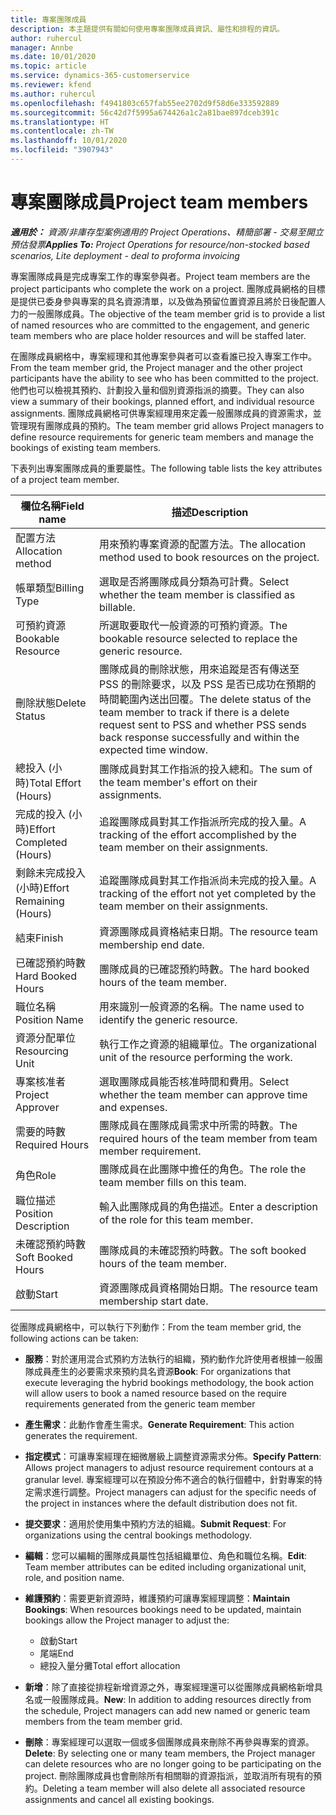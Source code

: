 ```yaml
---
title: 專案團隊成員
description: 本主題提供有關如何使用專案團隊成員資訊、屬性和排程的資訊。
author: ruhercul
manager: Annbe
ms.date: 10/01/2020
ms.topic: article
ms.service: dynamics-365-customerservice
ms.reviewer: kfend
ms.author: ruhercul
ms.openlocfilehash: f4941803c657fab55ee2702d9f58d6e333592889
ms.sourcegitcommit: 56c42d7f5995a674426a1c2a81bae897dceb391c
ms.translationtype: HT
ms.contentlocale: zh-TW
ms.lasthandoff: 10/01/2020
ms.locfileid: "3907943"
---
```

# <a name="project-team-members"></a><span data-ttu-id="525f6-103">專案團隊成員</span><span class="sxs-lookup"><span data-stu-id="525f6-103">Project team members</span></span>

<span data-ttu-id="525f6-104">_**適用於：** 資源/非庫存型案例適用的 Project Operations、精簡部署 - 交易至開立預估發票_</span><span class="sxs-lookup"><span data-stu-id="525f6-104">_**Applies To:** Project Operations for resource/non-stocked based scenarios, Lite deployment - deal to proforma invoicing_</span></span>

<span data-ttu-id="525f6-105">專案團隊成員是完成專案工作的專案參與者。</span><span class="sxs-lookup"><span data-stu-id="525f6-105">Project team members are the project participants who complete the work on a project.</span></span> <span data-ttu-id="525f6-106">團隊成員網格的目標是提供已委身參與專案的具名資源清單，以及做為預留位置資源且將於日後配置人力的一般團隊成員。</span><span class="sxs-lookup"><span data-stu-id="525f6-106">The objective of the team member grid is to provide a list of named resources who are committed to the engagement, and generic team members who are place holder resources and will be staffed later.</span></span>

<span data-ttu-id="525f6-107">在團隊成員網格中，專案經理和其他專案參與者可以查看誰已投入專案工作中。</span><span class="sxs-lookup"><span data-stu-id="525f6-107">From the team member grid, the Project manager and the other project participants have the ability to see who has been committed to the project.</span></span> <span data-ttu-id="525f6-108">他們也可以檢視其預約、計劃投入量和個別資源指派的摘要。</span><span class="sxs-lookup"><span data-stu-id="525f6-108">They can also view a summary of their bookings, planned effort, and individual resource assignments.</span></span> <span data-ttu-id="525f6-109">團隊成員網格可供專案經理用來定義一般團隊成員的資源需求，並管理現有團隊成員的預約。</span><span class="sxs-lookup"><span data-stu-id="525f6-109">The team member grid allows Project managers to define resource requirements for generic team members and manage the bookings of existing team members.</span></span>

<span data-ttu-id="525f6-110">下表列出專案團隊成員的重要屬性。</span><span class="sxs-lookup"><span data-stu-id="525f6-110">The following table lists the key attributes of a project team member.</span></span>

| <span data-ttu-id="525f6-111">欄位名稱</span><span class="sxs-lookup"><span data-stu-id="525f6-111">Field name</span></span>          | <span data-ttu-id="525f6-112">描述</span><span class="sxs-lookup"><span data-stu-id="525f6-112">Description</span></span>                                                                                                                                                                  |
|--------------------------|-----------------------------------------------------------------------------------------------------------------------------------------------------------------------------------|
| <span data-ttu-id="525f6-113">配置方法</span><span class="sxs-lookup"><span data-stu-id="525f6-113">Allocation method</span></span>        | <span data-ttu-id="525f6-114">用來預約專案資源的配置方法。</span><span class="sxs-lookup"><span data-stu-id="525f6-114">The allocation method used to book resources on the project.</span></span>                                                                         |
| <span data-ttu-id="525f6-115">帳單類型</span><span class="sxs-lookup"><span data-stu-id="525f6-115">Billing Type</span></span>             | <span data-ttu-id="525f6-116">選取是否將團隊成員分類為可計費。</span><span class="sxs-lookup"><span data-stu-id="525f6-116">Select whether the team member is classified as billable.</span></span>                                                                                                                                       |
| <span data-ttu-id="525f6-117">可預約資源</span><span class="sxs-lookup"><span data-stu-id="525f6-117">Bookable Resource</span></span>        | <span data-ttu-id="525f6-118">所選取要取代一般資源的可預約資源。</span><span class="sxs-lookup"><span data-stu-id="525f6-118">The bookable resource selected to replace the generic resource.</span></span>                                                                                                                   |
| <span data-ttu-id="525f6-119">刪除狀態</span><span class="sxs-lookup"><span data-stu-id="525f6-119">Delete Status</span></span>            | <span data-ttu-id="525f6-120">團隊成員的刪除狀態，用來追蹤是否有傳送至 PSS 的刪除要求，以及 PSS 是否已成功在預期的時間範圍內送出回覆。</span><span class="sxs-lookup"><span data-stu-id="525f6-120">The delete status of the team member to track if there is a delete request sent to PSS and whether PSS sends back response successfully and within the expected time window.</span></span> |
| <span data-ttu-id="525f6-121">總投入 (小時)</span><span class="sxs-lookup"><span data-stu-id="525f6-121">Total Effort (Hours)</span></span>     | <span data-ttu-id="525f6-122">團隊成員對其工作指派的投入總和。</span><span class="sxs-lookup"><span data-stu-id="525f6-122">The sum of the team member's effort on their assignments.</span></span>                                                                                                                         |
| <span data-ttu-id="525f6-123">完成的投入 (小時)</span><span class="sxs-lookup"><span data-stu-id="525f6-123">Effort Completed (Hours)</span></span> | <span data-ttu-id="525f6-124">追蹤團隊成員對其工作指派所完成的投入量。</span><span class="sxs-lookup"><span data-stu-id="525f6-124">A tracking of the effort accomplished by the team member on their assignments.</span></span>                                                                                           |
| <span data-ttu-id="525f6-125">剩餘未完成投入 (小時)</span><span class="sxs-lookup"><span data-stu-id="525f6-125">Effort Remaining (Hours)</span></span> | <span data-ttu-id="525f6-126">追蹤團隊成員對其工作指派尚未完成的投入量。</span><span class="sxs-lookup"><span data-stu-id="525f6-126">A tracking of the effort not yet completed by the team member on their assignments.</span></span>                                                                                    |
| <span data-ttu-id="525f6-127">結束</span><span class="sxs-lookup"><span data-stu-id="525f6-127">Finish</span></span>                   | <span data-ttu-id="525f6-128">資源團隊成員資格結束日期。</span><span class="sxs-lookup"><span data-stu-id="525f6-128">The resource team membership end date.</span></span>                                                                                                                                            |
| <span data-ttu-id="525f6-129">已確認預約時數</span><span class="sxs-lookup"><span data-stu-id="525f6-129">Hard Booked Hours</span></span>        | <span data-ttu-id="525f6-130">團隊成員的已確認預約時數。</span><span class="sxs-lookup"><span data-stu-id="525f6-130">The hard booked hours of the team member.</span></span>                                                                                                                                                                |
| <span data-ttu-id="525f6-131">職位名稱</span><span class="sxs-lookup"><span data-stu-id="525f6-131">Position Name</span></span>            | <span data-ttu-id="525f6-132">用來識別一般資源的名稱。</span><span class="sxs-lookup"><span data-stu-id="525f6-132">The name used to identify the generic resource.</span></span>                                                                                                                                   |
| <span data-ttu-id="525f6-133">資源分配單位</span><span class="sxs-lookup"><span data-stu-id="525f6-133">Resourcing Unit</span></span>          | <span data-ttu-id="525f6-134">執行工作之資源的組織單位。</span><span class="sxs-lookup"><span data-stu-id="525f6-134">The organizational unit of the resource performing the work.</span></span>                                                                                                                      |
| <span data-ttu-id="525f6-135">專案核准者</span><span class="sxs-lookup"><span data-stu-id="525f6-135">Project Approver</span></span>         | <span data-ttu-id="525f6-136">選取團隊成員能否核准時間和費用。</span><span class="sxs-lookup"><span data-stu-id="525f6-136">Select whether the team member can approve time and expenses.</span></span>                                                                                                                     |
| <span data-ttu-id="525f6-137">需要的時數</span><span class="sxs-lookup"><span data-stu-id="525f6-137">Required Hours</span></span>           | <span data-ttu-id="525f6-138">團隊成員在團隊成員需求中所需的時數。</span><span class="sxs-lookup"><span data-stu-id="525f6-138">The required hours of the team member from team member requirement.</span></span>                                                                                                                       |
| <span data-ttu-id="525f6-139">角色</span><span class="sxs-lookup"><span data-stu-id="525f6-139">Role</span></span>                     | <span data-ttu-id="525f6-140">團隊成員在此團隊中擔任的角色。</span><span class="sxs-lookup"><span data-stu-id="525f6-140">The role the team member fills on this team.</span></span>                                                                                                                                |
| <span data-ttu-id="525f6-141">職位描述</span><span class="sxs-lookup"><span data-stu-id="525f6-141">Position Description</span></span>     | <span data-ttu-id="525f6-142">輸入此團隊成員的角色描述。</span><span class="sxs-lookup"><span data-stu-id="525f6-142">Enter a description of the role for this team member.</span></span>                                                                                                                             |
| <span data-ttu-id="525f6-143">未確認預約時數</span><span class="sxs-lookup"><span data-stu-id="525f6-143">Soft Booked Hours</span></span>        | <span data-ttu-id="525f6-144">團隊成員的未確認預約時數。</span><span class="sxs-lookup"><span data-stu-id="525f6-144">The soft booked hours of the team member.</span></span>                                                                                                                                                                 |
| <span data-ttu-id="525f6-145">啟動</span><span class="sxs-lookup"><span data-stu-id="525f6-145">Start</span></span>                    | <span data-ttu-id="525f6-146">資源團隊成員資格開始日期。</span><span class="sxs-lookup"><span data-stu-id="525f6-146">The resource team membership start date.</span></span>                                                                                                                                          |

<span data-ttu-id="525f6-147">從團隊成員網格中，可以執行下列動作：</span><span class="sxs-lookup"><span data-stu-id="525f6-147">From the team member grid, the following actions can be taken:</span></span>

- <span data-ttu-id="525f6-148">**服務**：對於運用混合式預約方法執行的組織，預約動作允許使用者根據一般團隊成員產生的必要需求來預約具名資源</span><span class="sxs-lookup"><span data-stu-id="525f6-148">**Book**: For organizations that execute leveraging the hybrid bookings methodology, the book action will allow users to book a named resource based on the require requirements generated from the generic team member</span></span>
- <span data-ttu-id="525f6-149">**產生需求**：此動作會產生需求。</span><span class="sxs-lookup"><span data-stu-id="525f6-149">**Generate Requirement**: This action generates the requirement.</span></span>
- <span data-ttu-id="525f6-150">**指定模式**：可讓專案經理在細微層級上調整資源需求分佈。</span><span class="sxs-lookup"><span data-stu-id="525f6-150">**Specify Pattern**: Allows project managers to adjust resource requirement contours at a granular level.</span></span> <span data-ttu-id="525f6-151">專案經理可以在預設分佈不適合的執行個體中，針對專案的特定需求進行調整。</span><span class="sxs-lookup"><span data-stu-id="525f6-151">Project managers can adjust for the specific needs of the project in instances where the default distribution does not fit.</span></span>
- <span data-ttu-id="525f6-152">**提交要求**：適用於使用集中預約方法的組織。</span><span class="sxs-lookup"><span data-stu-id="525f6-152">**Submit Request**: For organizations using the central bookings methodology.</span></span>
- <span data-ttu-id="525f6-153">**編輯**：您可以編輯的團隊成員屬性包括組織單位、角色和職位名稱。</span><span class="sxs-lookup"><span data-stu-id="525f6-153">**Edit**: Team member attributes can be edited including organizational unit, role, and position name.</span></span>
- <span data-ttu-id="525f6-154">**維護預約**：需要更新資源時，維護預約可讓專案經理調整：</span><span class="sxs-lookup"><span data-stu-id="525f6-154">**Maintain Bookings**: When resources bookings need to be updated, maintain bookings allow the Project manager to adjust the:</span></span>

    - <span data-ttu-id="525f6-155">啟動</span><span class="sxs-lookup"><span data-stu-id="525f6-155">Start</span></span>
    - <span data-ttu-id="525f6-156">尾端</span><span class="sxs-lookup"><span data-stu-id="525f6-156">End</span></span>
    - <span data-ttu-id="525f6-157">總投入量分攤</span><span class="sxs-lookup"><span data-stu-id="525f6-157">Total effort allocation</span></span>

- <span data-ttu-id="525f6-158">**新增**：除了直接從排程新增資源之外，專案經理還可以從團隊成員網格新增具名或一般團隊成員。</span><span class="sxs-lookup"><span data-stu-id="525f6-158">**New**: In addition to adding resources directly from the schedule, Project managers can add new named or generic team members from the team member grid.</span></span>
- <span data-ttu-id="525f6-159">**刪除**：專案經理可以選取一個或多個團隊成員來刪除不再參與專案的資源。</span><span class="sxs-lookup"><span data-stu-id="525f6-159">**Delete**: By selecting one or many team members, the Project manager can delete resources who are no longer going to be participating on the project.</span></span> <span data-ttu-id="525f6-160">刪除團隊成員也會刪除所有相關聯的資源指派，並取消所有現有的預約。</span><span class="sxs-lookup"><span data-stu-id="525f6-160">Deleting a team member will also delete all associated resource assignments and  cancel all existing bookings.</span></span>
